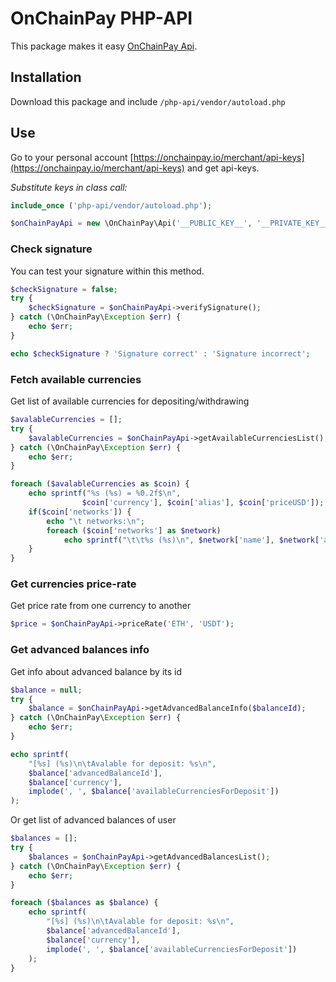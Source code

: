 # OnChainPay PHP-API

This package makes it easy [OnChainPay Api](https://documenter.getpostman.com/view/21899690/UzJQptyu).

## Installation

Download this package and include `/php-api/vendor/autoload.php`

## Use

Go to your personal account
[https://onchainpay.io/merchant/api-keys](https://onchainpay.io/merchant/api-keys)
and get api-keys.

*Substitute keys in class call:*

```php
include_once ('php-api/vendor/autoload.php');

$onChainPayApi = new \OnChainPay\Api('__PUBLIC_KEY__', '__PRIVATE_KEY__');
```

### Check signature

You can test your signature within this method.

```php
$checkSignature = false;
try {
    $checkSignature = $onChainPayApi->verifySignature();
} catch (\OnChainPay\Exception $err) {
    echo $err;
}

echo $checkSignature ? 'Signature correct' : 'Signature incorrect';
```

### Fetch available currencies

Get list of available currencies for depositing/withdrawing

```php
$avalableCurrencies = [];
try {
    $avalableCurrencies = $onChainPayApi->getAvailableCurrenciesList();
} catch (\OnChainPay\Exception $err) {
    echo $err;
}

foreach ($avalableCurrencies as $coin) {
    echo sprintf("%s (%s) = %0.2f$\n",
                $coin['currency'], $coin['alias'], $coin['priceUSD']);
    if($coin['networks']) {
        echo "\t networks:\n";
        foreach ($coin['networks'] as $network)
            echo sprintf("\t\t%s (%s)\n", $network['name'], $network['alias']);
    }
}
```

### Get currencies price-rate

Get price rate from one currency to another


```php
$price = $onChainPayApi->priceRate('ETH', 'USDT');
```

### Get advanced balances info

Get info about advanced balance by its id

```php
$balance = null;
try {
    $balance = $onChainPayApi->getAdvancedBalanceInfo($balanceId);
} catch (\OnChainPay\Exception $err) {
    echo $err;
}

echo sprintf(
    "[%s] (%s)\n\tAvalable for deposit: %s\n",
    $balance['advancedBalanceId'],
    $balance['currency'],
    implode(', ', $balance['availableCurrenciesForDeposit'])
);
```

Or get list of advanced balances of user

```php
$balances = [];
try {
    $balances = $onChainPayApi->getAdvancedBalancesList();
} catch (\OnChainPay\Exception $err) {
    echo $err;
}

foreach ($balances as $balance) {
    echo sprintf(
        "[%s] (%s)\n\tAvalable for deposit: %s\n",
        $balance['advancedBalanceId'],
        $balance['currency'],
        implode(', ', $balance['availableCurrenciesForDeposit'])
    );
}
```